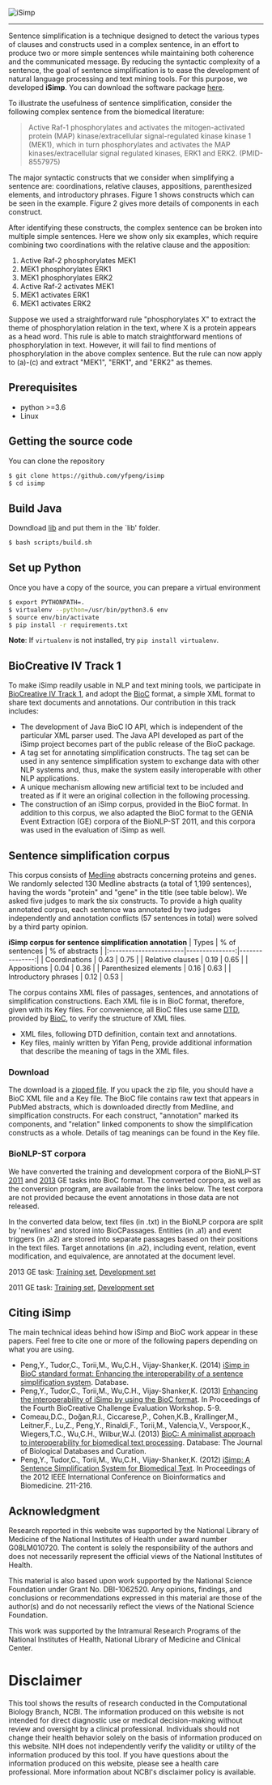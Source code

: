 ![iSimp](https://research.bioinformatics.udel.edu/isimp/images/isimplogo3.png)

-----------------------

Sentence simplification is a technique designed to detect the various types of clauses and constructs used in a
complex sentence, in an effort to produce two or more simple sentences while maintaining both coherence and the
communicated message. By reducing the syntactic complexity of a sentence, the goal of sentence simplification is
to ease the development of natural language processing and text mining tools. For this purpose, we developed **iSimp**.
You can download the software package [here](https://research.bioinformatics.udel.edu/isimp/software.html).

To illustrate the usefulness of sentence simplification, consider the following complex sentence from the biomedical
literature:

> Active Raf-1 phosphorylates and activates the mitogen-activated protein (MAP) kinase/extracellular signal-regulated
> kinase kinase 1 (MEK1), which in turn phosphorylates and activates the MAP kinases/extracellular signal regulated
> kinases, ERK1 and ERK2. (PMID-8557975)

The major syntactic constructs that we consider when simplifying a sentence are: coordinations, relative clauses,
appositions, parenthesized elements, and introductory phrases. Figure 1 shows constructs which can be seen in the
example. Figure 2 gives more details of components in each construct.

After identifying these constructs, the complex sentence can be broken into multiple simple sentences. Here we show
only six examples, which require combining two coordinations with the relative clause and the apposition:

1.  Active Raf-2 phosphorylates MEK1
2.  MEK1 phosphorylates ERK1
3.  MEK1 phosphorylates ERK2
4.  Active Raf-2 activates MEK1
5.  MEK1 activates ERK1
6.  MEK1 activates ERK2

Suppose we used a straightforward rule "phosphorylates X" to extract the theme of phosphorylation relation in the
text, where X is a protein appears as a head word. This rule is able to match straightforward mentions of
phosphorylation in text. However, it will fail to find mentions of phosphorylation in the above complex sentence.
But the rule can now apply to (a)-(c) and extract "MEK1", "ERK1", and "ERK2" as themes.

## Prerequisites

* python >=3.6
* Linux

## Getting the source code

You can clone the repository

```bash
$ git clone https://github.com/yfpeng/isimp
$ cd isimp
```

## Build Java

Downdload [lib](https://github.com/yfpeng/isimp/releases/download/v0.2/lib.zip) and put them in the `lib' folder.

```bash
$ bash scripts/build.sh
```

## Set up Python

Once you have a copy of the source, you can prepare a virtual environment

```bash
$ export PYTHONPATH=.
$ virtualenv --python=/usr/bin/python3.6 env
$ source env/bin/activate
$ pip install -r requirements.txt
```

**Note**: If `virtualenv` is not installed, try ``pip install virtualenv``.

## BioCreative IV Track 1

To make iSimp readily usable in NLP and text mining tools, we participate in [BioCreative IV Track 1](http://www.biocreative.org/tasks/biocreative-iv/track-1-interoperability/),
and adopt the [BioC](http://www.ncbi.nlm.nih.gov/CBBresearch/Dogan/BioC/) format, a simple XML format to share text
documents and annotations. Our contribution in this track includes:

* The development of Java BioC IO API, which is independent of the particular XML parser used. The Java API developed
as part of the iSimp project becomes part of the public release of the BioC package.
* A tag set for annotating simplification constructs. The tag set can be used in any sentence simplification system
to exchange data with other NLP systems and, thus, make the system easily interoperable with other NLP applications.
* A unique mechanism allowing new artificial text to be included and treated as if it were an original collection in
the following processing.
* The construction of an iSimp corpus, provided in the BioC format. In addition to this corpus, we also adapted
the BioC format to the GENIA Event Extraction (GE) corpora of the BioNLP-ST 2011, and this corpora was used in the
evaluation of iSimp as well.

<!--
## Software

iSimp software can be downloaded via the [link](https://research.bioinformatics.udel.edu/isimp/corpus/isimp_v2.tar.gz).
This will download a large (213 MB) compressed file containing
(1) the iSimp code jar, (2) the iSimp rules, and (3) the libraries required to run iSimp. Unzip this file, open
the folder, and you’re ready to use it.
-->

## Sentence simplification corpus

This corpus consists of [Medline](http://www.ncbi.nlm.nih.gov/pubmed) abstracts concerning proteins and genes. We randomly selected 130 Medline abstracts (a total of 1,199 sentences), having the words "protein" and "gene" in the title (see table below). We asked five judges to mark the six constructs. To provide a high quality annotated corpus, each sentence was annotated by two judges independently and annotation conflicts (57 sentences in total) were solved by a third party opinion.

**iSimp corpus for sentence simplification annotation**
| Types                  | % of sentences | % of abstracts |
|:-----------------------|---------------:|---------------:|
| Coordinations          |           0.43 |           0.75 |
| Relative clauses       |           0.19 |           0.65 |
| Appositions            |           0.04 |           0.36 |
| Parenthesized elements |           0.16 |           0.63 |
| Introductory phrases   |           0.12 |           0.53 |

The corpus contains XML files of passages, sentences, and annotations of simplification constructions. Each XML file is in BioC format, therefore, given with its Key files. For convenience, all BioC files use same [DTD](https://github.com/yfpeng/isimp/releases/download/v0.2/BioC.dtd), provided by [BioC](http://www.ncbi.nlm.nih.gov/CBBresearch/Dogan/BioC/), to verify the structure of XML files.

* XML files, following DTD definition, contain text and annotations.
* Key files, mainly written by Yifan Peng, provide additional information that describe the meaning of tags in the XML files.

### Download

The download is a [zipped file](https://github.com/yfpeng/isimp/releases/download/v0.2/bioc-isimp-simplification_v2.tar.gz). If you upack the zip file, you should have a BioC XML file and a Key file. The BioC file contains raw text that appears in PubMed abstracts, which is downloaded directly from Medline, and simplfication constructs. For each construct, "annotation" marked its components, and "relation" linked components to show the simplification constructs as a whole. Details of tag meanings can be found in the Key file.

### BioNLP-ST corpora

We have converted the training and development corpora of the BioNLP-ST [2011](https://sites.google.com/site/bionlpst/) and [2013](https://sites.google.com/site/bionlpst2013/) GE tasks into BioC format. The converted corpora, as well as the conversion program, are available from the links below. The test corpora are not provided because the event annotations in those data are not released.

In the converted data below, text files (in .txt) in the BioNLP corpora are split by 'newlines' and stored into BioCPassages. Entities (in .a1) and event triggers (in .a2) are stored into separate passages based on their positions in the text files. Target annotations (in .a2), including event, relation, event modification, and equivalence, are annotated at the document level.

2013 GE task: [Training set](https://github.com/yfpeng/isimp/releases/download/v0.2/BioNLP-ST-2013_GE_train_data_rev3.xml.tar.gz), [Development set](https://github.com/yfpeng/isimp/releases/download/v0.2/BioNLP-ST-2013_GE_devel_data_rev3.xml.tar.gz)

2011 GE task: [Training set](https://github.com/yfpeng/isimp/releases/download/v0.2/BioNLP-ST_2011_genia_train_data_rev1.xml.tar.gz), [Development set](https://github.com/yfpeng/isimp/releases/download/v0.2/BioNLP-ST_2011_genia_devel_data_rev1.xml.tar.gz)

## Citing iSimp

The main technical ideas behind how iSimp and BioC work appear in these papers. Feel free to cite one or more of the
following papers depending on what you are using.

* Peng,Y., Tudor,C., Torii,M., Wu,C.H., Vijay-Shanker,K. (2014) [iSimp in BioC standard format: Enhancing the interoperability of a sentence simplification system](http://database.oxfordjournals.org/content/2014/bau038). Database.
* Peng,Y., Tudor,C., Torii,M., Wu,C.H., Vijay-Shanker,K. (2013) [Enhancing the interoperability of iSimp by using the BioC format](http://www.biocreative.org/media/store/files/2013/ProceedingsBioCreativeIV_vol1_.pdf). In Proceedings of the Fourth BioCreative Challenge Evaluation Workshop. 5-9.
* Comeau,D.C., Doğan,R.I., Ciccarese,P., Cohen,K.B., Krallinger,M., Leitner,F., Lu,Z., Peng,Y., Rinaldi,F., Torii,M., Valencia,V., Verspoor,K., Wiegers,T.C., Wu,C.H., Wilbur,W.J. (2013) [BioC: A minimalist approach to interoperability for biomedical text processing](http://database.oxfordjournals.org/content/2013/bat064.abstract). Database: The Journal of Biological Databases and Curation.
* Peng,Y., Tudor,C., Torii,M., Wu,C.H., Vijay-Shanker,K. (2012) [iSimp: A Sentence Simplification System for Biomedical Text](http://ieeexplore.ieee.org/xpl/articleDetails.jsp?arnumber=6392671). In Proceedings of the 2012 IEEE International Conference on Bioinformatics and Biomedicine. 211-216.

## Acknowledgment

Research reported in this website was supported by the National Library of Medicine of the National Institutes of
Health under award number G08LM010720. The content is solely the responsibility of the authors and does not
necessarily represent the official views of the National Institutes of Health.

This material is also based upon work supported by the National Science Foundation under Grant No. DBI-1062520.
Any opinions, findings, and conclusions or recommendations expressed in this material are those of the author(s)
and do not necessarily reflect the views of the National Science Foundation.

This work was supported by the Intramural Research Programs of the National Institutes of Health, National Library of
Medicine and Clinical Center.

# Disclaimer

This tool shows the results of research conducted in the Computational Biology Branch, NCBI. The information produced
on this website is not intended for direct diagnostic use or medical decision-making without review and oversight
by a clinical professional. Individuals should not change their health behavior solely on the basis of information
produced on this website. NIH does not independently verify the validity or utility of the information produced
by this tool. If you have questions about the information produced on this website, please see a health care
professional. More information about NCBI's disclaimer policy is available.
